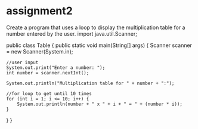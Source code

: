 # assignment2
Create a program that uses a loop to display the multiplication table for a number entered by the user.
import java.util.Scanner;

public class Table { public static void main(String[] args) { Scanner scanner = new Scanner(System.in);

    //user input
    System.out.print("Enter a number: ");
    int number = scanner.nextInt();

    System.out.println("Multiplication table for " + number + ":");
    
    //for loop to get until 10 times
    for (int i = 1; i <= 10; i++) {
        System.out.println(number + " x " + i + " = " + (number * i));
    }
}
}
